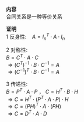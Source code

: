 **内容**  
合同关系是一种等价关系  
  
**证明**  
1 反身性: $\enspace$   $A=I_n^T\cdot A\cdot I_n$  
  
2 对称性:  
$B=C^T\cdot A\cdot C$  
$\Rightarrow (C^T)^{-1}\cdot B\cdot C^{-1}=A$  
$\Rightarrow (C^{-1})^T\cdot B\cdot C^{-1}=A$  
  
3 传递性:  
$B=P^T\cdot A\cdot P$ ， $C=H^T\cdot B\cdot H$  
$\Rightarrow C=H^T\cdot(P^T\cdot A\cdot P)\cdot H$  
$\Rightarrow C=(PH)^T\cdot A\cdot(PH)$  
$\Rightarrow C=D^T\cdot A\cdot D$  
  
